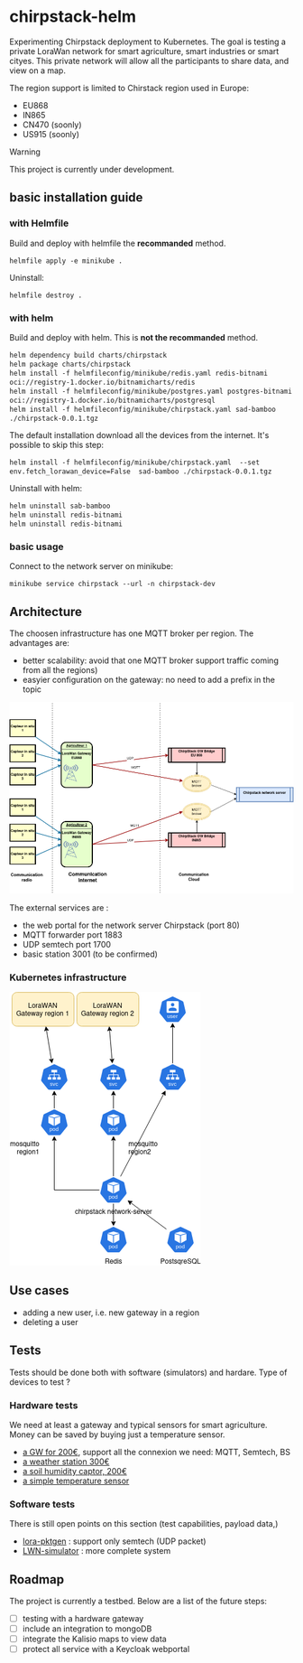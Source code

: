 # chirpstack-helm

Experimenting Chirpstack deployment to Kubernetes. The goal is testing a private LoraWan network for smart agriculture, smart industries or smart cityes.
This private network will allow all the participants to share data, and view on a map.

The region support is limited to Chirstack region used in Europe:

  * EU868     
  * IN865 
  * CN470 (soonly)
  * US915 (soonly)

> [!WARNING]
> This project is currently under development.

## basic installation guide

### with Helmfile

Build and deploy with helmfile the **recommanded** method.
```shell
helmfile apply -e minikube .
```
Uninstall:
```shell
helmfile destroy .
```

### with helm

Build and deploy with helm. This is **not the recommanded** method.

```shell
helm dependency build charts/chirpstack
helm package charts/chirpstack
helm install -f helmfileconfig/minikube/redis.yaml redis-bitnami oci://registry-1.docker.io/bitnamicharts/redis
helm install -f helmfileconfig/minikube/postgres.yaml postgres-bitnami oci://registry-1.docker.io/bitnamicharts/postgresql
helm install -f helmfileconfig/minikube/chirpstack.yaml sad-bamboo ./chirpstack-0.0.1.tgz
```
The default installation download all the devices from the internet. It's possible to skip this step:
```shell
helm install -f helmfileconfig/minikube/chirpstack.yaml  --set env.fetch_lorawan_device=False  sad-bamboo ./chirpstack-0.0.1.tgz
```

Uninstall with helm:
```shell
helm uninstall sab-bamboo
helm uninstall redis-bitnami
helm uninstall redis-bitnami 
```

### basic usage

Connect to the network server on minikube:
```shell
minikube service chirpstack --url -n chirpstack-dev
```

## Architecture

The choosen infrastructure has one MQTT broker per region. The advantages are:

  * better scalability: avoid that one MQTT broker support traffic coming from all the regions)
  * easyier configuration on the gateway: no need to add a prefix in the topic

![Chripstack](/schemas/infra-structure.png)

The external services are :

  * the web portal for the network server Chirpstack (port 80)
  * MQTT forwarder port 1883
  * UDP semtech port 1700
  * basic station 3001 (to be confirmed)

### Kubernetes infrastructure

![Chripstack](/schemas/kubernetes.png)

## Use cases 

  * adding a new user, i.e. new gateway in a region 
  * deleting a user

## Tests

Tests should be done both with software (simulators) and hardare.
Type of devices to test ?

### Hardware tests

We need at least a gateway and typical sensors for smart agriculture. Money can be saved by buying just a temperature sensor.

  * [a GW for 200€](https://sparwan.com/smart-office-/115-passerelle-lorawan-ug63-868m-6974225038176.html), support all the connexion we need: MQTT, Semtech, BS
  * [a weather station 300€](https://sparwan.com/stations-meteo/642-station-meteo-lorawan-8-en-1-sensecap-s2120-seeedstudio.html)
  * [a soil humidity captor, 200€](https://sparwan.com/smart-agriculture-/495-capteur-d-humidite-du-sol-lorawan-rak-wireless-c15007.html)
  * [a simple temperature sensor](https://sparwan.com/qualite-de-l-air/599-capteur-de-temperature-lorawan-milesight-ts302.html)

### Software tests


There is still open points on this section (test capabilities, payload data,)

  * [lora-pktgen](https://github.com/donadonny/lora-pktgen) : support only semtech (UDP packet) 
  * [LWN-simulator](https://github.com/UniCT-ARSLab/LWN-Simulator) : more complete system

## Roadmap

The project is currently a testbed. Below are a list of the future steps:

  - [ ] testing with a hardware gateway  
  - [ ] include an integration to mongoDB
  - [ ] integrate the Kalisio maps to view data
  - [ ] protect all service with a Keycloak webportal
